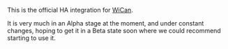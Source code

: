 This is the official HA integration for [WiCan](https://github.com/meatpiHQ/wican-fw).

It is very much in an Alpha stage at the moment, and under constant changes, hoping to get it in a Beta state soon where we could recommend starting to use it.
 